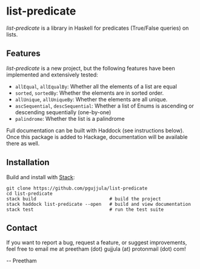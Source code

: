 # list-predicate
_list-predicate_ is a library in Haskell for predicates (True/False queries) on lists.

## Features
_list-predicate_ is a new project, but the following features have been implemented and extensively tested:
  * `allEqual`, `allEqualBy`: Whether all the elements of a list are equal
  * `sorted`, `sortedBy`: Whether the elements are in sorted order.
  * `allUnique`, `allUniqueBy`: Whether the elements are all unique.
  * `ascSequential`, `descSequential`: Whether a list of Enums is ascending or
         descending sequentially (one-by-one)
  * `palindrome`: Whether the list is a palindrome

Full documentation can be built with Haddock (see instructions below). Once this
package is added to Hackage, documentation will be available there as well.

## Installation
Build and install with [Stack](https://www.haskellstack.org):

```
git clone https://github.com/pgujjula/list-predicate
cd list-predicate
stack build                           # build the project
stack haddock list-predicate --open   # build and view documentation
stack test                            # run the test suite
```

## Contact
If you want to report a bug, request a feature, or suggest improvements, feel
free to email me at preetham (dot) gujjula (at) protonmail (dot) com!

-- Preetham
